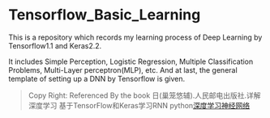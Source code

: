 # Tensorflow_Basic_Learning

This is a repository which records my learning process of Deep Learning by Tensorflow1.1 and Keras2.2. 

It includes Simple Perception, Logistic Regression, Multiple Classification Problems, Multi-Layer perceptron(MLP), etc. And at last, the general template of setting up a DNN by Tensorflow is given.

> Copy Right: Referenced By the book 日(巢笼悠辅).人民邮电出版社.详解深度学习 基于TensorFlow和Keras学习RNN python[深度学习神经网络](http://product.dangdang.com/607729784.html)


